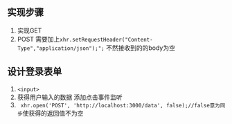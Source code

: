 ## 实现步骤
1. 实现GET
2. POST 需要加上`xhr.setRequestHeader("Content-Type","application/json");";`
不然接收到的的body为空

## 设计登录表单
1. `<input>`
2. 获得用户输入的数据
   添加点击事件监听
3. ` xhr.open('POST', 'http://localhost:3000/data', false);//false意为同步`使获得的返回值不为空




